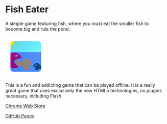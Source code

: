 # Fish Eater
A simple game featuring fish, where you must eat the smaller fish to become big and rule the pond.

![logo](img/icon_128.png)

This is a fun and addicting game that can be played offline. It is a really great game that uses exclusively the new HTML5 technologies, no plugins necessary, including Flash.

[Chrome Web Store](https://chrome.google.com/webstore/detail/fish-eater/phhnkjegipafmaaghdkfhdnaaclidanp?utm_source=chrome-ntp-icon)

[GitHub Pages](http://duckbrain.github.io/fish-eater/)
